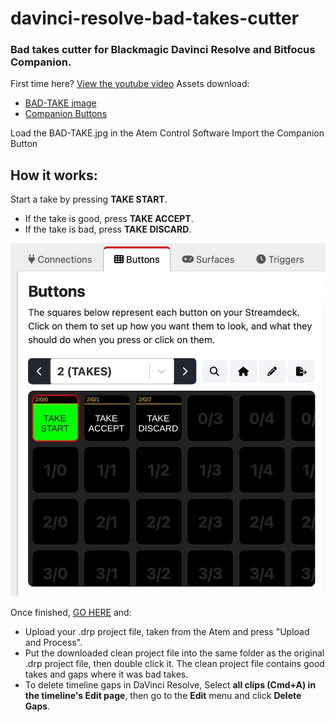 # davinci-resolve-bad-takes-cutter

### Bad takes cutter for Blackmagic **Davinci Resolve** and **Bitfocus Companion**.

First time here? 
[View the youtube video](https://pages.github.com/) 
Assets download:
- [BAD-TAKE image](./public/BAD-TAKE.png)
- [Companion Buttons](./public/buttons.companionconfig)

Load the BAD-TAKE.jpg in the Atem Control Software 
Import the Companion Button 

## **How it works**:  

Start a take by pressing **TAKE START**.

- If the take is good, press **TAKE ACCEPT**.
- If the take is bad, press **TAKE DISCARD**.

![alt text](public/1.jpg)

Once finished, [GO HERE](https://pages.github.com:3000/) and:

- Upload your .drp project file, taken from the Atem and press "Upload and Process".
- Put the downloaded clean project file into the same folder as the original .drp project file, then double click it. The clean project file contains good takes and gaps where it was bad takes.
- To delete timeline gaps in DaVinci Resolve, Select **all clips (Cmd+A) in the timeline's Edit page**, then go to the **Edit** menu and click **Delete Gaps**. 




